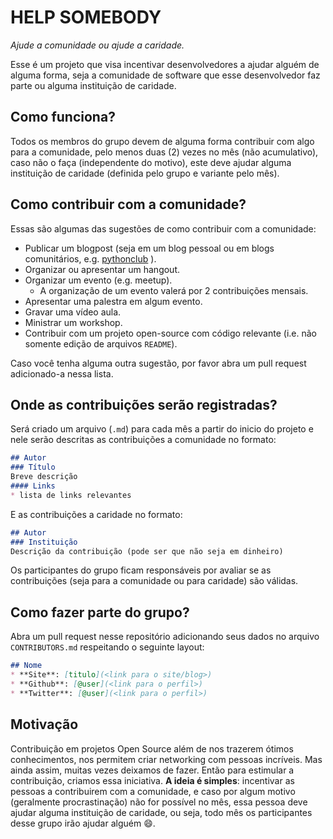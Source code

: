 # HELP SOMEBODY
_Ajude a comunidade ou ajude a caridade._

Esse é um projeto que visa incentivar desenvolvedores a ajudar alguém de alguma forma,
seja a comunidade de software que esse desenvolvedor faz parte ou alguma instituição de caridade.

## Como funciona?
Todos os membros do grupo devem de alguma forma contribuir com algo para a comunidade,
pelo menos duas (2) vezes no mês (não acumulativo), caso não o faça (independente do motivo), este deve ajudar alguma
instituição de caridade (definida pelo grupo e variante pelo mês).

## Como contribuir com a comunidade?
Essas são algumas das sugestões de como contribuir com a comunidade:
* Publicar um blogpost (seja em um blog pessoal ou em blogs comunitários, e.g. [pythonclub](http://pythonclub.com.br/) ).
* Organizar ou apresentar um hangout.
* Organizar um evento (e.g. meetup).
	* A organização de um evento valerá por 2 contribuições mensais.
* Apresentar uma palestra em algum evento.
* Gravar uma vídeo aula.
* Ministrar um workshop.
* Contribuir com um projeto open-source com código relevante (i.e. não somente edição de arquivos `README`).

Caso você tenha alguma outra sugestão, por favor abra um pull request adicionado-a nessa lista.

## Onde as contribuições serão registradas?
Será criado um arquivo (`.md`) para cada mês a partir do inicio do projeto e nele serão descritas
as contribuições a comunidade no formato:

```markdown
## Autor
### Título
Breve descrição
#### Links
* lista de links relevantes
```

E as contribuições a caridade no formato:

```markdown
## Autor
### Instituição
Descrição da contribuição (pode ser que não seja em dinheiro)
```

Os participantes do grupo ficam responsáveis por avaliar se as contribuições (seja para a comunidade ou para caridade) são válidas.

## Como fazer parte do grupo?
Abra um pull request nesse repositório adicionando seus dados no arquivo `CONTRIBUTORS.md` respeitando o seguinte layout:
```markdown
## Nome
* **Site**: [titulo](<link para o site/blog>)
* **Github**: [@user](<link para o perfil>)
* **Twitter**: [@user](<link para o perfil>)
```

## Motivação
Contribuição em projetos Open Source além de nos trazerem ótimos conhecimentos, nos permitem criar networking com pessoas incríveis. Mas ainda assim, muitas vezes deixamos de fazer. Então para estimular a contribuição, criamos essa iniciativa.
**A ideia é simples**: incentivar as pessoas a contribuirem com a comunidade, e caso por algum motivo (geralmente procrastinação)
não for possível no mês, essa pessoa deve ajudar alguma instituição de caridade, ou seja, todo mês os participantes desse grupo
irão ajudar alguém :smile:.
